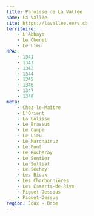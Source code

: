 ```yaml
---
title: Paroisse de La Vallée
name: La Vallée
site: https://lavallee.eerv.ch
territoire:
    - L'Abbaye
    - Le Chenit
    - Le Lieu
NPA:
    - 1341
    - 1343
    - 1342
    - 1344
    - 1345
    - 1346
    - 1347
    - 1348
meta:
    - Chez-le-Maître
    - L'Orient
    - La Golisse
    - Le Brassus
    - Le Campe
    - Le Lieu
    - Le Marchairuz
    - Le Pont
    - Le Rocheray
    - Le Sentier
    - Le Solliat
    - Le Séchey
    - Les Bioux
    - Les Charbonnières
    - Les Esserts-de-Rive
    - Piguet-Dessous
    - Piguet-Dessus
region: Joux - Orbe
---
```

